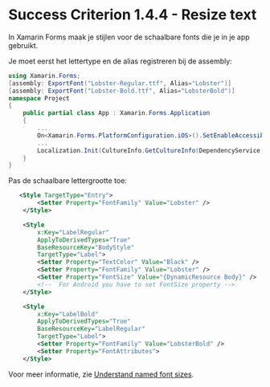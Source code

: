# Success Criterion 1.4.4 - Resize text

In Xamarin Forms maak je stijlen voor de schaalbare fonts die je in je app gebruikt.

Je moet eerst het lettertype en de alias registreren bij de assembly:

```csharp
using Xamarin.Forms;
[assembly: ExportFont("Lobster-Regular.ttf", Alias="Lobster")]
[assembly: ExportFont("Lobster-Bold.ttf", Alias="LobsterBold")]
namespace Project
{
    public partial class App : Xamarin.Forms.Application
    {
        ...
        On<Xamarin.Forms.PlatformConfiguration.iOS>().SetEnableAccessibilityScalingForNamedFontSizes(true);
        ...
        Localization.Init(CultureInfo.GetCultureInfo(DependencyService.Get<IGeneralPreferences>().Language));
    }
}
```

Pas de schaalbare lettergrootte toe:

```xml
   <Style TargetType="Entry">
        <Setter Property="FontFamily" Value="Lobster" />
    </Style>

    <Style
        x:Key="LabelRegular"
        ApplyToDerivedTypes="True"
        BaseResourceKey="BodyStyle"
        TargetType="Label">
        <Setter Property="TextColor" Value="Black" />
        <Setter Property="FontFamily" Value="Lobster" />
        <Setter Property="FontSize" Value="{DynamicResource Body}" />
        <!--  For Android you have to set FontSize property -->
    </Style>

    <Style
        x:Key="LabelBold"
        ApplyToDerivedTypes="True"
        BaseResourceKey="LabelRegular"
        TargetType="Label">
        <Setter Property="FontFamily" Value="LobsterBold" />
        <Setter Property="FontAttributes">
    </Style>
```

Voor meer informatie, zie [Understand named font sizes](https://docs.microsoft.com/en-us/xamarin/xamarin-forms/user-interface/text/fonts#understand-named-font-sizes).
